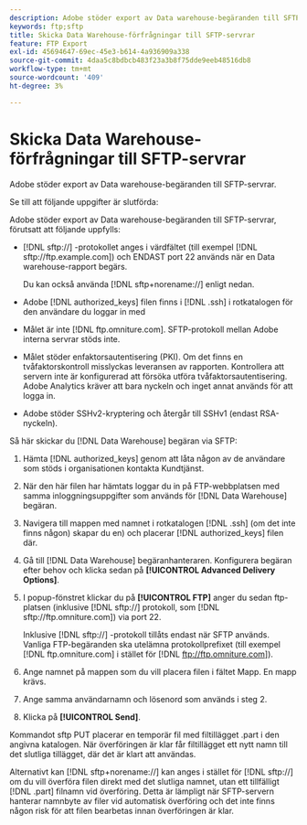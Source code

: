 ```yaml
---
description: Adobe stöder export av Data warehouse-begäranden till SFTP-servrar.
keywords: ftp;sftp
title: Skicka Data Warehouse-förfrågningar till SFTP-servrar
feature: FTP Export
exl-id: 45694647-69ec-45e3-b614-4a936909a338
source-git-commit: 4daa5c8bdbcb483f23a3b8f75dde9eeb48516db8
workflow-type: tm+mt
source-wordcount: '409'
ht-degree: 3%

---
```


# Skicka Data Warehouse-förfrågningar till SFTP-servrar

Adobe stöder export av Data warehouse-begäranden till SFTP-servrar.

Se till att följande uppgifter är slutförda:

Adobe stöder export av Data warehouse-begäranden till SFTP-servrar, förutsatt att följande uppfylls:

* [!DNL sftp://] -protokollet anges i värdfältet (till exempel [!DNL sftp://ftp.example.com]) och ENDAST port 22 används när en Data warehouse-rapport begärs.

   Du kan också använda [!DNL sftp+norename://] enligt nedan.

* Adobe [!DNL authorized_keys] filen finns i [!DNL .ssh] i rotkatalogen för den användare du loggar in med

* Målet är inte [!DNL ftp.omniture.com]. SFTP-protokoll mellan Adobe interna servrar stöds inte.
* Målet stöder enfaktorsautentisering (PKI). Om det finns en tvåfaktorskontroll misslyckas leveransen av rapporten. Kontrollera att servern inte är konfigurerad att försöka utföra tvåfaktorsautentisering. Adobe Analytics kräver att bara nyckeln och inget annat används för att logga in.
* Adobe stöder SSHv2-kryptering och återgår till SSHv1 (endast RSA-nyckeln).

Så här skickar du [!DNL Data Warehouse] begäran via SFTP:

1. Hämta [!DNL authorized_keys] genom att låta någon av de användare som stöds i organisationen kontakta Kundtjänst.
1. När den här filen har hämtats loggar du in på FTP-webbplatsen med samma inloggningsuppgifter som används för [!DNL Data Warehouse] begäran.
1. Navigera till mappen med namnet i rotkatalogen [!DNL .ssh] (om det inte finns någon) skapar du en) och placerar [!DNL authorized_keys] filen där.

1. Gå till [!DNL Data Warehouse] begäranhanteraren. Konfigurera begäran efter behov och klicka sedan på **[!UICONTROL Advanced Delivery Options]**.

1. I popup-fönstret klickar du på **[!UICONTROL FTP]** anger du sedan ftp-platsen (inklusive [!DNL sftp://] protokoll, som [!DNL sftp://ftp.omniture.com]) via port 22.

   Inklusive [!DNL sftp://] -protokoll tillåts endast när SFTP används. Vanliga FTP-begäranden ska utelämna protokollprefixet (till exempel [!DNL ftp.omniture.com] i stället för [!DNL ftp://ftp.omniture.com]).

1. Ange namnet på mappen som du vill placera filen i fältet Mapp. En mapp krävs.
1. Ange samma användarnamn och lösenord som används i steg 2.
1. Klicka på **[!UICONTROL Send]**.

Kommandot sftp PUT placerar en temporär fil med filtillägget .part i den angivna katalogen. När överföringen är klar får filtillägget ett nytt namn till det slutliga tillägget, där det är klart att användas.

Alternativt kan [!DNL sftp+norename://] kan anges i stället för [!DNL sftp://] om du vill överföra filen direkt med det slutliga namnet, utan ett tillfälligt [!DNL .part] filnamn vid överföring. Detta är lämpligt när SFTP-servern hanterar namnbyte av filer vid automatisk överföring och det inte finns någon risk för att filen bearbetas innan överföringen är klar.
